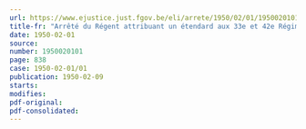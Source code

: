 ```yaml
---
url: https://www.ejustice.just.fgov.be/eli/arrete/1950/02/01/1950020101/justel
title-fr: "Arrêté du Régent attribuant un étendard aux 33e et 42e Régiments d'Artillerie."
date: 1950-02-01
source:
number: 1950020101
page: 838
case: 1950-02-01/01
publication: 1950-02-09
starts:
modifies:
pdf-original:
pdf-consolidated:
---
```


